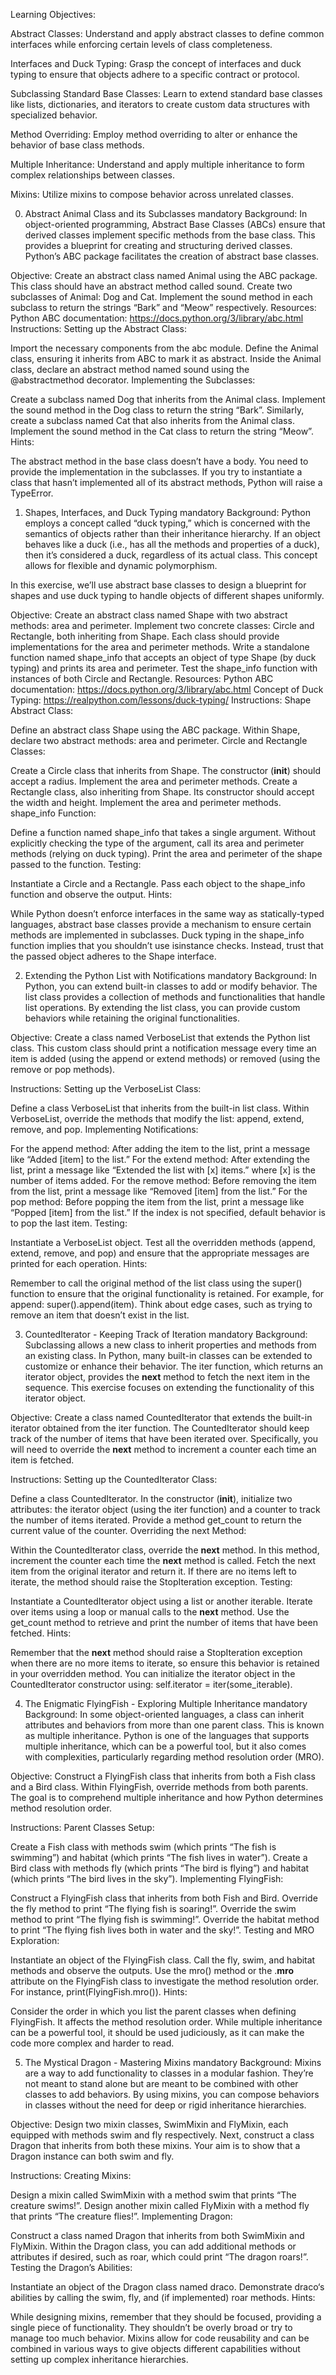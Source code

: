 Learning Objectives:


Abstract Classes: Understand and apply abstract classes to define common interfaces while enforcing certain levels of class completeness.


Interfaces and Duck Typing: Grasp the concept of interfaces and duck typing to ensure that objects adhere to a specific contract or protocol.


Subclassing Standard Base Classes: Learn to extend standard base classes like lists, dictionaries, and iterators to create custom data structures with specialized behavior.


Method Overriding: Employ method overriding to alter or enhance the behavior of base class methods.


Multiple Inheritance: Understand and apply multiple inheritance to form complex relationships between classes.


Mixins: Utilize mixins to compose behavior across unrelated classes.



0. Abstract Animal Class and its Subclasses
mandatory
Background:
In object-oriented programming, Abstract Base Classes (ABCs) ensure that derived classes implement specific methods from the base class. This provides a blueprint for creating and structuring derived classes. Python’s ABC package facilitates the creation of abstract base classes.

Objective:
Create an abstract class named Animal using the ABC package. This class should have an abstract method called sound.
Create two subclasses of Animal: Dog and Cat. Implement the sound method in each subclass to return the strings “Bark” and “Meow” respectively.
Resources:
Python ABC documentation: https://docs.python.org/3/library/abc.html
Instructions:
Setting up the Abstract Class:

Import the necessary components from the abc module.
Define the Animal class, ensuring it inherits from ABC to mark it as abstract.
Inside the Animal class, declare an abstract method named sound using the @abstractmethod decorator.
Implementing the Subclasses:

Create a subclass named Dog that inherits from the Animal class.
Implement the sound method in the Dog class to return the string “Bark”.
Similarly, create a subclass named Cat that also inherits from the Animal class.
Implement the sound method in the Cat class to return the string “Meow”.
Hints:

The abstract method in the base class doesn’t have a body. You need to provide the implementation in the subclasses.
If you try to instantiate a class that hasn’t implemented all of its abstract methods, Python will raise a TypeError.


1. Shapes, Interfaces, and Duck Typing
mandatory
Background:
Python employs a concept called “duck typing,” which is concerned with the semantics of objects rather than their inheritance hierarchy. If an object behaves like a duck (i.e., has all the methods and properties of a duck), then it’s considered a duck, regardless of its actual class. This concept allows for flexible and dynamic polymorphism.

In this exercise, we’ll use abstract base classes to design a blueprint for shapes and use duck typing to handle objects of different shapes uniformly.

Objective:
Create an abstract class named Shape with two abstract methods: area and perimeter.
Implement two concrete classes: Circle and Rectangle, both inheriting from Shape. Each class should provide implementations for the area and perimeter methods.
Write a standalone function named shape_info that accepts an object of type Shape (by duck typing) and prints its area and perimeter.
Test the shape_info function with instances of both Circle and Rectangle.
Resources:
Python ABC documentation: https://docs.python.org/3/library/abc.html
Concept of Duck Typing: https://realpython.com/lessons/duck-typing/
Instructions:
Shape Abstract Class:

Define an abstract class Shape using the ABC package.
Within Shape, declare two abstract methods: area and perimeter.
Circle and Rectangle Classes:

Create a Circle class that inherits from Shape. The constructor (__init__) should accept a radius. Implement the area and perimeter methods.
Create a Rectangle class, also inheriting from Shape. Its constructor should accept the width and height. Implement the area and perimeter methods.
shape_info Function:

Define a function named shape_info that takes a single argument.
Without explicitly checking the type of the argument, call its area and perimeter methods (relying on duck typing).
Print the area and perimeter of the shape passed to the function.
Testing:

Instantiate a Circle and a Rectangle.
Pass each object to the shape_info function and observe the output.
Hints:

While Python doesn’t enforce interfaces in the same way as statically-typed languages, abstract base classes provide a mechanism to ensure certain methods are implemented in subclasses.
Duck typing in the shape_info function implies that you shouldn’t use isinstance checks. Instead, trust that the passed object adheres to the Shape interface.


2. Extending the Python List with Notifications
mandatory
Background:
In Python, you can extend built-in classes to add or modify behavior. The list class provides a collection of methods and functionalities that handle list operations. By extending the list class, you can provide custom behaviors while retaining the original functionalities.

Objective:
Create a class named VerboseList that extends the Python list class. This custom class should print a notification message every time an item is added (using the append or extend methods) or removed (using the remove or pop methods).

Instructions:
Setting up the VerboseList Class:

Define a class VerboseList that inherits from the built-in list class.
Within VerboseList, override the methods that modify the list: append, extend, remove, and pop.
Implementing Notifications:

For the append method: After adding the item to the list, print a message like “Added [item] to the list.”
For the extend method: After extending the list, print a message like “Extended the list with [x] items.” where [x] is the number of items added.
For the remove method: Before removing the item from the list, print a message like “Removed [item] from the list.”
For the pop method: Before popping the item from the list, print a message like “Popped [item] from the list.” If the index is not specified, default behavior is to pop the last item.
Testing:

Instantiate a VerboseList object.
Test all the overridden methods (append, extend, remove, and pop) and ensure that the appropriate messages are printed for each operation.
Hints:

Remember to call the original method of the list class using the super() function to ensure that the original functionality is retained. For example, for append: super().append(item).
Think about edge cases, such as trying to remove an item that doesn’t exist in the list.


3. CountedIterator - Keeping Track of Iteration
mandatory
Background:
Subclassing allows a new class to inherit properties and methods from an existing class. In Python, many built-in classes can be extended to customize or enhance their behavior. The iter function, which returns an iterator object, provides the __next__ method to fetch the next item in the sequence. This exercise focuses on extending the functionality of this iterator object.

Objective:
Create a class named CountedIterator that extends the built-in iterator obtained from the iter function. The CountedIterator should keep track of the number of items that have been iterated over. Specifically, you will need to override the __next__ method to increment a counter each time an item is fetched.

Instructions:
Setting up the CountedIterator Class:

Define a class CountedIterator.
In the constructor (__init__), initialize two attributes: the iterator object (using the iter function) and a counter to track the number of items iterated.
Provide a method get_count to return the current value of the counter.
Overriding the next Method:

Within the CountedIterator class, override the __next__ method.
In this method, increment the counter each time the __next__ method is called.
Fetch the next item from the original iterator and return it. If there are no items left to iterate, the method should raise the StopIteration exception.
Testing:

Instantiate a CountedIterator object using a list or another iterable.
Iterate over items using a loop or manual calls to the __next__ method.
Use the get_count method to retrieve and print the number of items that have been fetched.
Hints:

Remember that the __next__ method should raise a StopIteration exception when there are no more items to iterate, so ensure this behavior is retained in your overridden method.
You can initialize the iterator object in the CountedIterator constructor using: self.iterator = iter(some_iterable).


4. The Enigmatic FlyingFish - Exploring Multiple Inheritance
mandatory
Background:
In some object-oriented languages, a class can inherit attributes and behaviors from more than one parent class. This is known as multiple inheritance. Python is one of the languages that supports multiple inheritance, which can be a powerful tool, but it also comes with complexities, particularly regarding method resolution order (MRO).

Objective:
Construct a FlyingFish class that inherits from both a Fish class and a Bird class. Within FlyingFish, override methods from both parents. The goal is to comprehend multiple inheritance and how Python determines method resolution order.

Instructions:
Parent Classes Setup:

Create a Fish class with methods swim (which prints “The fish is swimming”) and habitat (which prints “The fish lives in water”).
Create a Bird class with methods fly (which prints “The bird is flying”) and habitat (which prints “The bird lives in the sky”).
Implementing FlyingFish:

Construct a FlyingFish class that inherits from both Fish and Bird.
Override the fly method to print “The flying fish is soaring!”.
Override the swim method to print “The flying fish is swimming!”.
Override the habitat method to print “The flying fish lives both in water and the sky!”.
Testing and MRO Exploration:

Instantiate an object of the FlyingFish class.
Call the fly, swim, and habitat methods and observe the outputs.
Use the mro() method or the .__mro__ attribute on the FlyingFish class to investigate the method resolution order. For instance, print(FlyingFish.mro()).
Hints:

Consider the order in which you list the parent classes when defining FlyingFish. It affects the method resolution order.
While multiple inheritance can be a powerful tool, it should be used judiciously, as it can make the code more complex and harder to read.


5. The Mystical Dragon - Mastering Mixins
mandatory
Background:
Mixins are a way to add functionality to classes in a modular fashion. They’re not meant to stand alone but are meant to be combined with other classes to add behaviors. By using mixins, you can compose behaviors in classes without the need for deep or rigid inheritance hierarchies.

Objective:
Design two mixin classes, SwimMixin and FlyMixin, each equipped with methods swim and fly respectively. Next, construct a class Dragon that inherits from both these mixins. Your aim is to show that a Dragon instance can both swim and fly.

Instructions:
Creating Mixins:

Design a mixin called SwimMixin with a method swim that prints “The creature swims!”.
Design another mixin called FlyMixin with a method fly that prints “The creature flies!”.
Implementing Dragon:

Construct a class named Dragon that inherits from both SwimMixin and FlyMixin.
Within the Dragon class, you can add additional methods or attributes if desired, such as roar, which could print “The dragon roars!”.
Testing the Dragon’s Abilities:

Instantiate an object of the Dragon class named draco.
Demonstrate draco‘s abilities by calling the swim, fly, and (if implemented) roar methods.
Hints:

While designing mixins, remember that they should be focused, providing a single piece of functionality. They shouldn’t be overly broad or try to manage too much behavior.
Mixins allow for code reusability and can be combined in various ways to give objects different capabilities without setting up complex inheritance hierarchies.